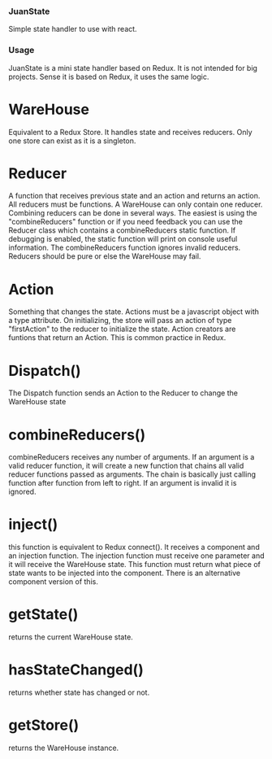 ### JuanState

Simple state handler to use with react.

### Usage

JuanState is a mini state handler based on Redux. It is not intended for big projects.
Sense it is based on Redux, it uses the same logic.

# WareHouse

Equivalent to a Redux Store. It handles state and receives reducers. Only one store can exist as it is a singleton. 

# Reducer

A function that receives previous state and an action and returns an action. All reducers must be functions. A WareHouse can only contain one reducer. Combining reducers can be done in several ways. The easiest is using the "combineReducers" function or if you need feedback you can use the Reducer class which contains a combineReducers static function. If debugging is enabled, the static function will print on console useful information. The combineReducers function ignores invalid reducers.
Reducers should be pure or else the WareHouse may fail.

# Action

Something that changes the state. Actions must be a javascript object with a type attribute. On initializing, the store will pass an action of type "firstAction" to the reducer to initialize the state. Action creators are funtions that return an Action. This is common practice in Redux.

# Dispatch()

The Dispatch function sends an Action to the Reducer to change the WareHouse state

# combineReducers()

combineReducers receives any number of arguments. If an argument is a valid reducer function, it will create a new function that chains all valid reducer functions passed as arguments. The chain is basically just calling function after function from left to right. If an argument is invalid it is ignored.

# inject()

this function is equivalent to Redux connect(). It receives a component and an injection function. The injection function must receive one parameter and it will receive the WareHouse state. This function must return what piece of state wants to be injected into the component. There is an alternative component version of this.

# getState()

returns the current WareHouse state.

# hasStateChanged()

returns whether state has changed or not.

# getStore()

returns the WareHouse instance.
